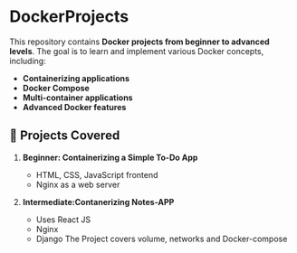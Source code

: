 # DockerProjects

This repository contains **Docker projects from beginner to advanced levels**. The goal is to learn and implement various Docker concepts, including:  

- **Containerizing applications**  
- **Docker Compose**    
- **Multi-container applications**  
- **Advanced Docker features**  

## 📌 Projects Covered  

1. **Beginner: Containerizing a Simple To-Do App**  
   - HTML, CSS, JavaScript frontend  
   - Nginx as a web server  
   
2. **Intermediate:Contanerizing Notes-APP**
   - Uses React JS
   - Nginx
   - Django
The Project covers volume, networks and Docker-compose